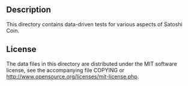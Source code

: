 Description
------------

This directory contains data-driven tests for various aspects of Satoshi Coin.

License
--------

The data files in this directory are distributed under the MIT software
license, see the accompanying file COPYING or
http://www.opensource.org/licenses/mit-license.php.

